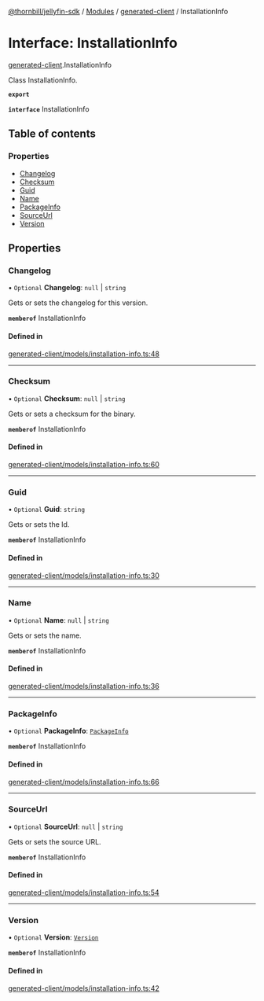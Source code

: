 [@thornbill/jellyfin-sdk](../README.md) / [Modules](../modules.md) / [generated-client](../modules/generated_client.md) / InstallationInfo

# Interface: InstallationInfo

[generated-client](../modules/generated_client.md).InstallationInfo

Class InstallationInfo.

**`export`**

**`interface`** InstallationInfo

## Table of contents

### Properties

- [Changelog](generated_client.InstallationInfo.md#changelog)
- [Checksum](generated_client.InstallationInfo.md#checksum)
- [Guid](generated_client.InstallationInfo.md#guid)
- [Name](generated_client.InstallationInfo.md#name)
- [PackageInfo](generated_client.InstallationInfo.md#packageinfo)
- [SourceUrl](generated_client.InstallationInfo.md#sourceurl)
- [Version](generated_client.InstallationInfo.md#version)

## Properties

### Changelog

• `Optional` **Changelog**: ``null`` \| `string`

Gets or sets the changelog for this version.

**`memberof`** InstallationInfo

#### Defined in

[generated-client/models/installation-info.ts:48](https://github.com/thornbill/jellyfin-sdk-typescript/blob/03092f3/src/generated-client/models/installation-info.ts#L48)

___

### Checksum

• `Optional` **Checksum**: ``null`` \| `string`

Gets or sets a checksum for the binary.

**`memberof`** InstallationInfo

#### Defined in

[generated-client/models/installation-info.ts:60](https://github.com/thornbill/jellyfin-sdk-typescript/blob/03092f3/src/generated-client/models/installation-info.ts#L60)

___

### Guid

• `Optional` **Guid**: `string`

Gets or sets the Id.

**`memberof`** InstallationInfo

#### Defined in

[generated-client/models/installation-info.ts:30](https://github.com/thornbill/jellyfin-sdk-typescript/blob/03092f3/src/generated-client/models/installation-info.ts#L30)

___

### Name

• `Optional` **Name**: ``null`` \| `string`

Gets or sets the name.

**`memberof`** InstallationInfo

#### Defined in

[generated-client/models/installation-info.ts:36](https://github.com/thornbill/jellyfin-sdk-typescript/blob/03092f3/src/generated-client/models/installation-info.ts#L36)

___

### PackageInfo

• `Optional` **PackageInfo**: [`PackageInfo`](generated_client.PackageInfo.md)

**`memberof`** InstallationInfo

#### Defined in

[generated-client/models/installation-info.ts:66](https://github.com/thornbill/jellyfin-sdk-typescript/blob/03092f3/src/generated-client/models/installation-info.ts#L66)

___

### SourceUrl

• `Optional` **SourceUrl**: ``null`` \| `string`

Gets or sets the source URL.

**`memberof`** InstallationInfo

#### Defined in

[generated-client/models/installation-info.ts:54](https://github.com/thornbill/jellyfin-sdk-typescript/blob/03092f3/src/generated-client/models/installation-info.ts#L54)

___

### Version

• `Optional` **Version**: [`Version`](generated_client.Version.md)

**`memberof`** InstallationInfo

#### Defined in

[generated-client/models/installation-info.ts:42](https://github.com/thornbill/jellyfin-sdk-typescript/blob/03092f3/src/generated-client/models/installation-info.ts#L42)
